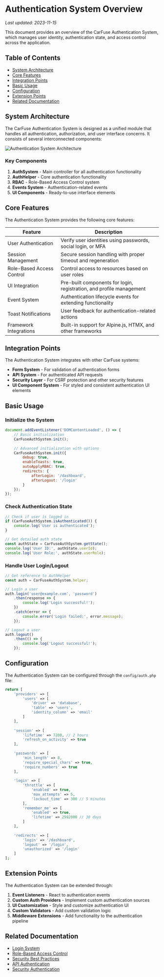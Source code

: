 # Authentication System Overview

*Last updated: 2023-11-15*

This document provides an overview of the CarFuse Authentication System, which manages user identity, authentication state, and access control across the application.

## Table of Contents
- [System Architecture](#system-architecture)
- [Core Features](#core-features)
- [Integration Points](#integration-points)
- [Basic Usage](#basic-usage)
- [Configuration](#configuration)
- [Extension Points](#extension-points)
- [Related Documentation](#related-documentation)

## System Architecture

The CarFuse Authentication System is designed as a unified module that handles all authentication, authorization, and user interface concerns. It consists of several interconnected components:

![Authentication System Architecture](../../assets/auth-system-architecture.png)

### Key Components

1. **AuthSystem** - Main controller for all authentication functionality
2. **AuthHelper** - Core authentication functionality
3. **RBAC** - Role-Based Access Control system
4. **Events System** - Authentication-related events
5. **UI Components** - Ready-to-use interface elements

## Core Features

The Authentication System provides the following core features:

| Feature | Description | 
|---------|-------------|
| User Authentication | Verify user identities using passwords, social login, or MFA |
| Session Management | Secure session handling with proper timeout and regeneration |
| Role-Based Access Control | Control access to resources based on user roles |
| UI Integration | Pre-built components for login, registration, and profile management |
| Event System | Authentication lifecycle events for extending functionality |
| Toast Notifications | User feedback for authentication-related actions |
| Framework Integrations | Built-in support for Alpine.js, HTMX, and other frameworks |

## Integration Points

The Authentication System integrates with other CarFuse systems:

- **Form System** - For validation of authentication forms
- **API System** - For authenticated API requests
- **Security Layer** - For CSRF protection and other security features
- **UI Component System** - For styled and consistent authentication UI elements

## Basic Usage

### Initialize the System

```javascript
document.addEventListener('DOMContentLoaded', () => {
    // Basic initialization
    CarFuseAuthSystem.init();
    
    // Advanced initialization with options
    CarFuseAuthSystem.init({
        debug: true,
        enableToasts: true,
        autoApplyRBAC: true,
        redirects: {
            afterLogin: '/dashboard',
            afterLogout: '/login'
        }
    });
});
```

### Check Authentication State

```javascript
// Check if user is logged in
if (CarFuseAuthSystem.isAuthenticated()) {
    console.log('User is authenticated');
}

// Get detailed auth state
const authState = CarFuseAuthSystem.getState();
console.log('User ID:', authState.userId);
console.log('User Role:', authState.userRole);
```

### Handle User Login/Logout

```javascript
// Get reference to AuthHelper
const auth = CarFuseAuthSystem.helper;

// Login a user
auth.login('user@example.com', 'password')
    .then(response => {
        console.log('Login successful!');
    })
    .catch(error => {
        console.error('Login failed:', error.message);
    });

// Logout a user
auth.logout()
    .then(() => {
        console.log('Logout successful!');
    });
```

## Configuration

The Authentication System can be configured through the `config/auth.php` file:

```php
return [
    'providers' => [
        'users' => [
            'driver' => 'database',
            'table' => 'users',
            'identity_column' => 'email'
        ]
    ],
    
    'session' => [
        'lifetime' => 7200, // 2 hours
        'refresh_on_activity' => true
    ],
    
    'passwords' => [
        'min_length' => 8,
        'require_special_chars' => true,
        'require_numbers' => true
    ],
    
    'login' => [
        'throttle' => [
            'enabled' => true,
            'max_attempts' => 5,
            'lockout_time' => 300 // 5 minutes
        ],
        'remember_me' => [
            'enabled' => true,
            'lifetime' => 2592000 // 30 days
        ]
    ],
    
    'redirects' => [
        'login' => '/dashboard',
        'logout' => '/login',
        'unauthorized' => '/login'
    ]
];
```

## Extension Points

The Authentication System can be extended through:

1. **Event Listeners** - React to authentication events
2. **Custom Auth Providers** - Implement custom authentication sources
3. **UI Customization** - Style and customize authentication UI
4. **Custom Validators** - Add custom validation logic
5. **Middleware Extensions** - Add functionality to the authentication pipeline

## Related Documentation

- [Login System](login-system.md)
- [Role-Based Access Control](rbac.md)
- [Security Best Practices](../../security/best-practices.md)
- [API Authentication](../../api/endpoints/auth.md)
- [Security Authentication](../../security/authentication.md)
